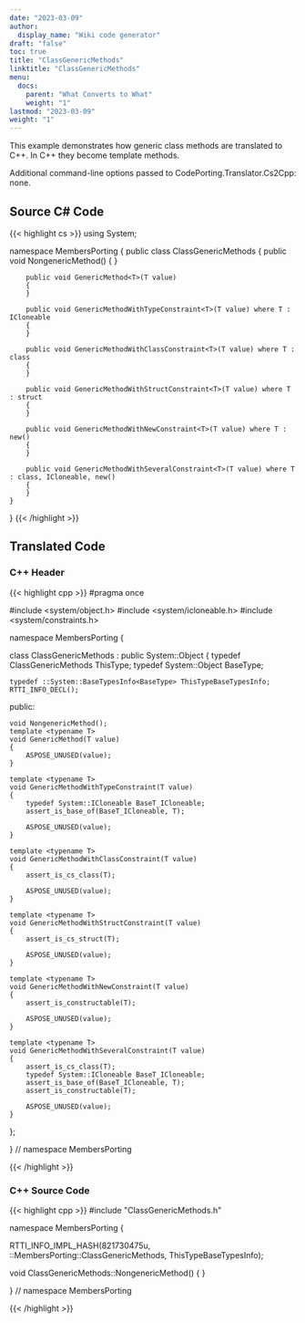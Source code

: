 ```yaml
---
date: "2023-03-09"
author:
  display_name: "Wiki code generator"
draft: "false"
toc: true
title: "ClassGenericMethods"
linktitle: "ClassGenericMethods"
menu:
  docs:
    parent: "What Converts to What"
    weight: "1"
lastmod: "2023-03-09"
weight: "1"
---
```


This example demonstrates how generic class methods are translated to C++. In C++ they become template methods.

Additional command-line options passed to CodePorting.Translator.Cs2Cpp: none.

## Source C# Code ##

{{< highlight cs >}}
using System;

namespace MembersPorting
{
    public class ClassGenericMethods
    {
        public void NongenericMethod()
        {
        }

        public void GenericMethod<T>(T value)
        {
        }

        public void GenericMethodWithTypeConstraint<T>(T value) where T : ICloneable
        {
        }

        public void GenericMethodWithClassConstraint<T>(T value) where T : class
        {
        }

        public void GenericMethodWithStructConstraint<T>(T value) where T : struct
        {
        }

        public void GenericMethodWithNewConstraint<T>(T value) where T : new()
        {
        }

        public void GenericMethodWithSeveralConstraint<T>(T value) where T : class, ICloneable, new()
        {
        }
    }
}
{{< /highlight >}}

## Translated Code ##

### C++ Header ###

{{< highlight cpp >}}
#pragma once

#include <system/object.h>
#include <system/icloneable.h>
#include <system/constraints.h>

namespace MembersPorting {

class ClassGenericMethods : public System::Object
{
    typedef ClassGenericMethods ThisType;
    typedef System::Object BaseType;
    
    typedef ::System::BaseTypesInfo<BaseType> ThisTypeBaseTypesInfo;
    RTTI_INFO_DECL();
    
public:

    void NongenericMethod();
    template <typename T>
    void GenericMethod(T value)
    {
        ASPOSE_UNUSED(value);
    }
    
    template <typename T>
    void GenericMethodWithTypeConstraint(T value)
    {
        typedef System::ICloneable BaseT_ICloneable;
        assert_is_base_of(BaseT_ICloneable, T);
        
        ASPOSE_UNUSED(value);
    }
    
    template <typename T>
    void GenericMethodWithClassConstraint(T value)
    {
        assert_is_cs_class(T);
        
        ASPOSE_UNUSED(value);
    }
    
    template <typename T>
    void GenericMethodWithStructConstraint(T value)
    {
        assert_is_cs_struct(T);
        
        ASPOSE_UNUSED(value);
    }
    
    template <typename T>
    void GenericMethodWithNewConstraint(T value)
    {
        assert_is_constructable(T);
        
        ASPOSE_UNUSED(value);
    }
    
    template <typename T>
    void GenericMethodWithSeveralConstraint(T value)
    {
        assert_is_cs_class(T);
        typedef System::ICloneable BaseT_ICloneable;
        assert_is_base_of(BaseT_ICloneable, T);
        assert_is_constructable(T);
        
        ASPOSE_UNUSED(value);
    }
    
    
};

} // namespace MembersPorting



{{< /highlight >}}

### C++ Source Code ###

{{< highlight cpp >}}
#include "ClassGenericMethods.h"

namespace MembersPorting {

RTTI_INFO_IMPL_HASH(821730475u, ::MembersPorting::ClassGenericMethods, ThisTypeBaseTypesInfo);

void ClassGenericMethods::NongenericMethod()
{
}

} // namespace MembersPorting

{{< /highlight >}}

